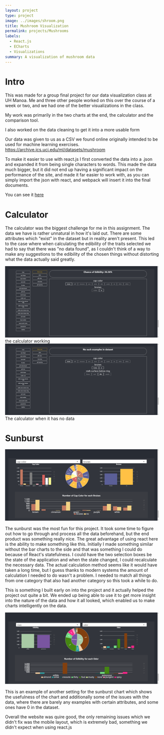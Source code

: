 ```yaml
---
layout: project
type: project
image: ../images/shroom.png
title: Mushroom Visualization
permalink: projects/Mushrooms
labels:
  - React.js
  - ECharts
  - Visualizations
summary: A visualization of mushroom data
---
```


# Intro

This was made for a group final project for our data visualization class at UH Manoa.
Me and three other people worked on this over the course of a week or two, and we had one of the better visualizations in the class.

My work was primarily in the two charts at the end, the calculator and the comparison tool.

I also worked on the data cleaning to get it into a more usable form

Our data was given to us as a CSV we found online originally intended to be used for machine learning exercises. <https://archive.ics.uci.edu/ml/datasets/mushroom>

To make it easier to use with react.js I first converted the data into a .json and expanded it from being single characters to words.
This made the data much bigger, but it did not end up having a significant impact on the performance of the site, and made it far easier to work with, as you can simply import the json with react, and webpack will insert it into the final documents.

You can see it <a href="extrathick.github.io">here</a>

# Calculator

The calculator was the biggest challenge for me in this assignment. The data we have is rather unnatural in how it's laid out. There are some attributes which "exist" in the dataset but in reality aren't present.
This led to the case where when calculating the edibility of the traits selected we had to say that there was "no data found", as I couldn't think of a way to make any suggestions to the edibility of the chosen things without distorting what the data actually said greatly.

<img class="ui image" src="../images/calculator.png">
the calculator working

<img class="ui image" src="../images/nosuchexamples.png">
The calculator when it has no data

# Sunburst

<img class="ui image" src="../images/sunburst.png">

The sunburst was the most fun for this project. It took some time to figure out how to go through and process all the data beforehand, but the end product was something really nice.
The great advantage of using react here is the ability to make something like this.
Initially I made something similar without the bar charts to the side and that was something I could do because of React's statefulness.
I could have the two selection boxes be the state of the application and when the state changed, I could recalculate the necessary data.
The actual calculation method seems like it would have taken a long time, but I guess thanks to modern systems the amount of calculation I needed to do wasn't a problem.
I needed to match all things from one category that also had another category so this took a while to do.

This is something I built early on into the project and it actually helped the project out quite a bit.
We ended up being able to use it to get more insight into the nature of the data and how it all looked, which enabled us to make charts intelligently on the data.

<img class="ui image" src="../images/sunburst2.png">

This is an example of another setting for the sunburst chart which shows the usefulness of the chart and additionally some of the issues with the data, where there are barely any examples with certain attributes, and some ones have 0 in the dataset.

Overall the website was quire good, the only remaining issues which we didn't fix was the mobile layout, which is extremely bad, something we didn't expect when using react.js